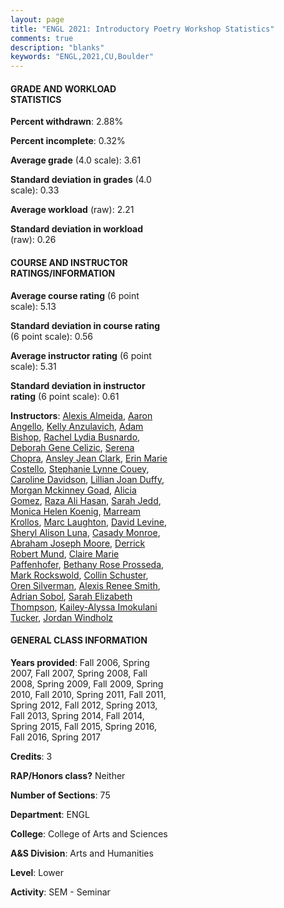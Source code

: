 ```yaml
---
layout: page
title: "ENGL 2021: Introductory Poetry Workshop Statistics"
comments: true
description: "blanks"
keywords: "ENGL,2021,CU,Boulder"
---
```

<head>
<script src="https://ajax.googleapis.com/ajax/libs/jquery/2.1.3/jquery.min.js"></script>
<script src="https://dl.dropboxusercontent.com/s/pc42nxpaw1ea4o9/highcharts.js?dl=0"></script>
<!-- <script src="../assets/js/highcharts.js"></script> -->
<style type="text/css">@font-face {
	font-family: "Bebas Neue";
	src: url(https://www.filehosting.org/file/details/544349/BebasNeue Regular.otf) format("opentype");
	}
	h1.Bebas { 
		font-family: "Bebas Neue", Verdana, Tahoma;
	}
</style>
</head>
<body>
	<div id="container" style="float: right; width: 45%; height: 88%; margin-left: 2.5%; margin-right: 2.5%;"></div>
	<script language="JavaScript">
		$(document).ready(function() {
		var chart = {type: 'column'};
		var title = {text: 'Grade Distribution'};
		var xAxis = {categories: ['A','B','C','D','F'],crosshair: true};
		var yAxis = {min: 0,title: {text: 'Percentage'}};
		var tooltip = {headerFormat: '<center><b><span style="font-size:20px">{point.key}</span></b></center>',
		               pointFormat: '<td style="padding:0"><b>{point.y:.1f}%</b></td>',
		               footerFormat: '</table>',shared: true,useHTML: true};
		var plotOptions = {column: {pointPadding: 0.0,borderWidth: 0}};  
		var credits = {enabled: false};var series= [{name: 'Percent',data: [75.3,18.04,3.68,1.17,1.8,]}];
		var json = {};
		json.chart = chart;
		json.title = title;
		json.tooltip = tooltip;
		json.xAxis = xAxis;
		json.yAxis = yAxis;  
		json.series = series;
		json.plotOptions = plotOptions;  
		json.credits = credits;
		$('#container').highcharts(json);
	});
	</script>
</body>
			   
#### GRADE AND WORKLOAD STATISTICS

**Percent withdrawn**: 2.88%

**Percent incomplete**: 0.32%

**Average grade** (4.0 scale): 3.61

**Standard deviation in grades** (4.0 scale): 0.33

**Average workload** (raw): 2.21

**Standard deviation in workload** (raw): 0.26

#### COURSE AND INSTRUCTOR RATINGS/INFORMATION

**Average course rating** (6 point scale): 5.13

**Standard deviation in course rating** (6 point scale): 0.56

**Average instructor rating** (6 point scale): 5.31

**Standard deviation in instructor rating** (6 point scale): 0.61

**Instructors**: <a href='../../instructors/Alexis_Almeida'>Alexis Almeida</a>, <a href='../../instructors/Aaron_Angello'>Aaron Angello</a>, <a href='../../instructors/Kelly_Anzulavich'>Kelly Anzulavich</a>, <a href='../../instructors/Adam_Bishop'>Adam Bishop</a>, <a href='../../instructors/Rachel_Lydia_Busnardo'>Rachel Lydia Busnardo</a>, <a href='../../instructors/Deborah_Gene_Celizic'>Deborah Gene Celizic</a>, <a href='../../instructors/Serena_Chopra'>Serena Chopra</a>, <a href='../../instructors/Ansley_Jean_Clark'>Ansley Jean Clark</a>, <a href='../../instructors/Erin_Marie_Costello'>Erin Marie Costello</a>, <a href='../../instructors/Stephanie_Lynne_Couey'>Stephanie Lynne Couey</a>, <a href='../../instructors/Caroline_Davidson'>Caroline Davidson</a>, <a href='../../instructors/Lillian_Joan_Duffy'>Lillian Joan Duffy</a>, <a href='../../instructors/Morgan_Mckinney_Goad'>Morgan Mckinney Goad</a>, <a href='../../instructors/Alicia_Gomez'>Alicia Gomez</a>, <a href='../../instructors/Raza_Ali_Hasan'>Raza Ali Hasan</a>, <a href='../../instructors/Sarah_Jedd'>Sarah Jedd</a>, <a href='../../instructors/Monica_Helen_Koenig'>Monica Helen Koenig</a>, <a href='../../instructors/Marream_Krollos'>Marream Krollos</a>, <a href='../../instructors/Marc_Laughton'>Marc Laughton</a>, <a href='../../instructors/David_Levine'>David Levine</a>, <a href='../../instructors/Sheryl_Alison_Luna'>Sheryl Alison Luna</a>, <a href='../../instructors/Casady_Monroe'>Casady Monroe</a>, <a href='../../instructors/Abraham_Joseph_Moore'>Abraham Joseph Moore</a>, <a href='../../instructors/Derrick_Robert_Mund'>Derrick Robert Mund</a>, <a href='../../instructors/Claire_Marie_Paffenhofer'>Claire Marie Paffenhofer</a>, <a href='../../instructors/Bethany_Rose_Prosseda'>Bethany Rose Prosseda</a>, <a href='../../instructors/Mark_Rockswold'>Mark Rockswold</a>, <a href='../../instructors/Collin_Schuster'>Collin Schuster</a>, <a href='../../instructors/Oren_Silverman'>Oren Silverman</a>, <a href='../../instructors/Alexis_Renee_Smith'>Alexis Renee Smith</a>, <a href='../../instructors/Adrian_Sobol'>Adrian Sobol</a>, <a href='../../instructors/Sarah_Elizabeth_Thompson'>Sarah Elizabeth Thompson</a>, <a href='../../instructors/Kailey-Alyssa_Imokulani_Tucker'>Kailey-Alyssa Imokulani Tucker</a>, <a href='../../instructors/Jordan_Windholz'>Jordan Windholz</a>

#### GENERAL CLASS INFORMATION

**Years provided**: Fall 2006, Spring 2007, Fall 2007, Spring 2008, Fall 2008, Spring 2009, Fall 2009, Spring 2010, Fall 2010, Spring 2011, Fall 2011, Spring 2012, Fall 2012, Spring 2013, Fall 2013, Spring 2014, Fall 2014, Spring 2015, Fall 2015, Spring 2016, Fall 2016, Spring 2017

**Credits**: 3

**RAP/Honors class?** Neither

**Number of Sections**: 75

**Department**: ENGL

**College**: College of Arts and Sciences

**A&S Division**: Arts and Humanities

**Level**: Lower

**Activity**: SEM - Seminar
